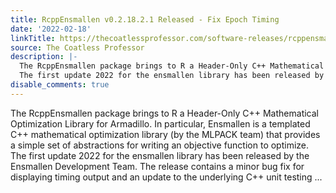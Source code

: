 ```yaml
---
title: RcppEnsmallen v0.2.18.2.1 Released - Fix Epoch Timing
date: '2022-02-18'
linkTitle: https://thecoatlessprofessor.com/software-releases/rcppensmallen/rcppensmallen-v0.2.18.2.1-released-fix-epoch-timing/
source: The Coatless Professor
description: |-
  The RcppEnsmallen package brings to R a Header-Only C++ Mathematical Optimization Library for Armadillo. In particular, Ensmallen is a templated C++ mathematical optimization library (by the MLPACK team) that provides a simple set of abstractions for writing an objective function to optimize.
  The first update 2022 for the ensmallen library has been released by the Ensmallen Development Team. The release contains a minor bug fix for displaying timing output and an update to the underlying C++ unit testing ...
disable_comments: true
---
```

The RcppEnsmallen package brings to R a Header-Only C++ Mathematical Optimization Library for Armadillo. In particular, Ensmallen is a templated C++ mathematical optimization library (by the MLPACK team) that provides a simple set of abstractions for writing an objective function to optimize.
The first update 2022 for the ensmallen library has been released by the Ensmallen Development Team. The release contains a minor bug fix for displaying timing output and an update to the underlying C++ unit testing ...